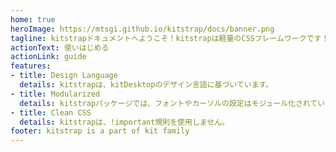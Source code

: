 ```yaml
---
home: true
heroImage: https://mtsgi.github.io/kitstrap/docs/banner.png
tagline: kitstrapドキュメントへようこそ！kitstrapは軽量のCSSフレームワークです！
actionText: 使いはじめる
actionLink: guide
features:
- title: Design Language
  details: kitstrapは、kitDesktopのデザイン言語に基づいています。
- title: Modularized
  details: kitstrapパッケージでは、フォントやカーソルの設定はモジュール化されています。
- title: Clean CSS
  details: kitstrapは、!important規則を使用しません。
footer: kitstrap is a part of kit family
---
```

